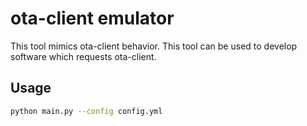 # ota-client emulator

This tool mimics ota-client behavior.
This tool can be used to develop software which requests ota-client.

## Usage

```bash
python main.py --config config.yml
```


